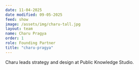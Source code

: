 ```yaml
---
date: 11-04-2025
date modified: 09-05-2025
feed: show
image: /assets/img/charu-tall.jpg
layout: team
name: Charu Pragya
order: 1
role: Founding Partner
title: "charu-pragya"
---
```


Charu leads strategy and design at Public Knowledge Studio.